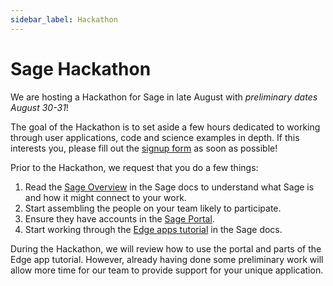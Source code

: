 ```yaml
---
sidebar_label: Hackathon
---
```


# Sage Hackathon

We are hosting a Hackathon for Sage in late August with _preliminary dates August 30-31_!

The goal of the Hackathon is to set aside a few hours dedicated to working through user applications, code and science examples in depth. If this interests you, please fill out the [signup form](https://bit.ly/sage_hackathon_signup) as soon as possible!

Prior to the Hackathon, we request that you do a few things:
1. Read the [Sage Overview](https://sagecontinuum.org/docs/about/overview) in the Sage docs to understand what Sage is and how it might connect to your work.
2. Start assembling the people on your team likely to participate.
3. Ensure they have accounts in the [Sage Portal](https://portal.sagecontinuum.org/).
4. Start working through the [Edge apps tutorial](https://sagecontinuum.org/docs/tutorials/edge-apps/intro-to-edge-apps) in the Sage docs.

During the Hackathon, we will review how to use the portal and parts of the Edge app tutorial. However, already having done some preliminary work will allow more time for our team to provide support for your unique application.
